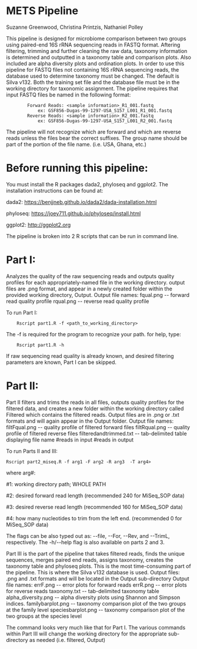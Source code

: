 # METS Pipeline

Suzanne Greenwood, Christina Printzis, Nathaniel Polley

This pipeline is designed for microbiome comparison between two groups using paired-end 16S rRNA sequencing reads in FASTQ format.
Aftering filtering, trimming and further cleaning the raw data, taxonomy information is determined and outputted in a taxonomy table and comparison plots. Also included are alpha diversity plots and ordination plots.
In order to use this pipeline for FASTQ files not containing 16S rRNA sequencing reads, the database used to determine taxonomy must be changed. The default is Silva v132. 
Both the training set file and the database file must be in the working directory for taxonomic assignment.
The pipeline requires that input FASTQ files be named in the following format:

			Forward Reads: <sample information>_R1_001.fastq
				ex: GSF856-Dugas-99-1297-USA_S157_L001_R1_001.fastq
			Reverse Reads: <sample information>_R2_001.fastq
				ex: GSF856-Dugas-99-1297-USA_S157_L001_R2_001.fastq
				
The pipeline will not recognize which are forward and which are reverse reads unless the files bear the correct suffixes. 
The group name should be part of the <sample information> portion of the file name. (i.e. USA, Ghana, etc.)

# Before running this pipeline:
You must install the R packages dada2, phyloseq and ggplot2.
The installation instructions can be found at:

dada2: https://benjjneb.github.io/dada2/dada-installation.html
	 
phyloseq: https://joey711.github.io/phyloseq/install.html 
	
ggplot2: http://ggplot2.org 

	
The pipeline is broken into 2 R scripts that can be run in command line.

# Part I:
Analyzes the quality of the raw sequencing reads and outputs quality profiles for each appropriately-named file in the working directory.
	output files are .png format, and appear in a newly created folder within the provided working directory, Output.
	Output file names: fqual.png -- forward read quality profile
			   rqual.png -- reverse read quality profile

To run Part I: 
	
		Rscript part1.R -f <path_to_working_directory>
	
The -f is required for the program to recognize your path.
for help, type: 
	
		Rscript part1.R -h

If raw sequencing read quality is already known, and desired filtering parameters are known,  Part I can be skipped.


# Part II: 
Part II filters and trims the reads in all files, outputs quality profiles for the filtered data, and creates a new folder within the working directory called Filtered which contains the filtered reads.
	Output files are in .png or .txt formats and will again appear in the Output folder.
	Output file names: filtFqual.png -- quality profile of filtered forward files
			   filtRqual.png -- quality profile of filtered reverse files
			   filteredandtrimmed.txt -- tab-delimited table displaying file name	#reads in input	#reads in output

 
To run Parts II and III: 
	
	Rscript part2_miseq.R -f arg1 -F arg2 -R arg3  -T arg4>

where arg#:

 #1: working directory path; WHOLE PATH
			  
 #2: desired forward read length (recommended 240 for MiSeq_SOP data)
			  
 #3: desired reverse read length (recommended 160 for MiSeq_SOP data)
			  
 #4: how many nucleotides to trim from the left end. (recommended 0 for MiSeq_SOP data)
			  
			  
The flags can be also typed out as: --file, --For, --Rev, and --TrimL, respectively. The -h/--help flag is also available on parts 2 and 3.
 
 
Part III is the part of the pipeline that takes filtered reads, finds the unique sequences, merges paired end reads, assigns taxonomy, creates the taxonomy table and phyloseq plots.
	This is the most time-consuming part of the pipeline. 
	This is where the Silva v132 database is used.
	Output files: .png and .txt formats and will be located in the Output sub-directory
	Output file names: errF.png -- error plots for forward reads
			   errR.png -- error plots for reverse reads
			   taxonomy.txt -- tab-delimited taxonomy table
			   alpha_diversity.png -- alpha diversity plots using Shannon and Simpson indices.
			   familybarplot.png -- taxonomy comparison plot of the two groups at the family level
			   speciesbarplot.png -- taxonomy comparison plot of the two groups at the species level 


The command looks very much like that for Part I. The various commands within Part III will change the working directory for the appropriate sub-directory as needed (i.e. filtered, Output)
